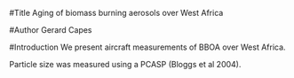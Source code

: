 #Title
Aging of biomass burning aerosols over West Africa

#Author
Gerard Capes

#Introduction
We present aircraft measurements of BBOA over West Africa.

Particle size was measured using a PCASP (Bloggs et al 2004).
